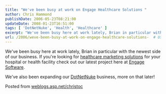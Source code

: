 ```yaml
---
title: "We've been busy at work on Engage Healthcare Solutions "
author: Chris Hammond
publishDate: 2006-05-23T08:21:00
updateDate: 2008-01-23T16:51:00
tags: [ 'DotNetNuke', 'Health', 'Healthcare' ]
excerpt: "We've been busy here at work lately, Brian in particular with the newest side of our business. If you're looking for healthcare marketing solutions for your hospital or health facility check out our latest project here at Engage Software. We've also been expanding our DotNetNuke business, more on that later! Posted from..."
url: /2006/weve-been-busy-at-work-on-engage-healthcare-solutions-  # Use the generated URL with year
---
```

<P>We've been busy here at work lately, Brian in particular with the newest side of our business. If you're looking for <A href="https://www.engagesoftware.net/healthcare">healthcare marketing solutions</A> for your hospital or health facility check out our latest project here at <A href="https://www.engagesoftware.net">Engage Software</A>.</P> <P>We've also been expanding our <A href="https://www.engagesoftware.net/Services/DotNetNukeDevelopment/tabid/403/Default.aspx">DotNetNuke</A> business, more on that later!</P> Posted from <A href="https://www.chrishammond.com/blogs/metablog.ashx">weblogs.asp.net/christoc</a>
